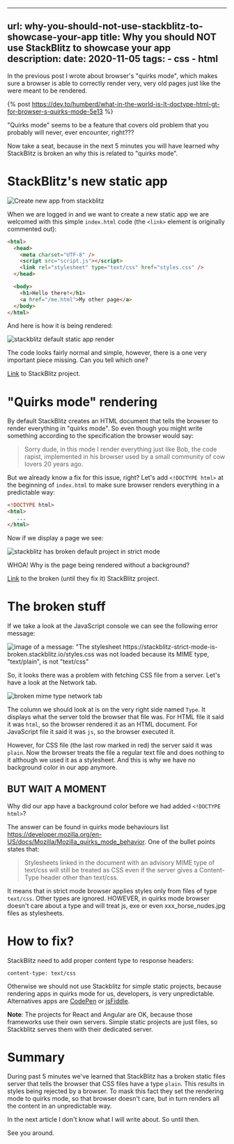 ---
url: why-you-should-not-use-stackblitz-to-showcase-your-app
title: Why you should NOT use StackBlitz to showcase your app
description: <todo>
date: 2020-11-05
tags:
    - css
    - html
----------

In the previous post I wrote about browser's "quirks mode", which makes sure a browser is able to correctly render very, very old pages just like the were meant to be rendered.

{% post https://dev.to/humberd/what-in-the-world-is-lt-doctype-html-gt-for-browser-s-quirks-mode-5e13 %}

"Quirks mode" seems to be a feature that covers old problem that you probably will never, ever encounter, right???

Now take a seat, because in the next 5 minutes you will have learned why StackBlitz is broken an why this is related to "quirks mode".

# StackBlitz's new static app

![Create new app from stackblitz](https://dev-to-uploads.s3.amazonaws.com/i/dy21rrrteeohscafvo7l.png)

When we are logged in and we want to create a new static app we are welcomed with this simple `index.html` code (the `<link>` element is originally commented out):

```html
<html>
  <head>
    <meta charset="UTF-8" />
    <script src="script.js"></script>
    <link rel="stylesheet" type="text/css" href="styles.css" />
  </head>

  <body>
    <h1>Hello there!</h1>
    <a href="/me.html">My other page</a>
  </body>
</html>

```

And here is how it is being rendered:

![stackblitz default static app render](https://dev-to-uploads.s3.amazonaws.com/i/fo6syqlpaojzviefbzbo.png)

The code looks fairly normal and simple, however, there is a one very important piece missing. Can you tell which one?

[Link](https://stackblitz.com/edit/stackblitz-default-quirks-mode) to StackBlitz project.

# "Quirks mode" rendering

By default StackBlitz creates an HTML document that tells the browser to render everything in "quirks mode". So even though you might write something according to the specification the browser would say:

> Sorry dude, in this mode I render everything just like Bob, the code rapist, implemented in his browser used by a small community of cow lovers 20 years ago.

But we already know a fix for this issue, right? Let's add `<!DOCTYPE html>` at the beginning of `index.html` to make sure browser renders everything in a predictable way:

```html
<!DOCTYPE html>
<html>
   ...
</html>
```

Now if we display a page we see:

![stackblitz has broken default project in strict mode](https://dev-to-uploads.s3.amazonaws.com/i/a7046kwvxxtz4upyac3j.png)

WHOA! Why is the page being rendered without a background?

[Link](https://stackblitz.com/edit/stackblitz-strict-mode-is-broken) to the broken (until they fix it) StackBlitz project.

# The broken stuff

If we take a look at the JavaScript console we can see the following error message:

![image of a message: "The stylesheet https://stackblitz-strict-mode-is-broken.stackblitz.io/styles.css was not loaded because its MIME type, "text/plain", is not "text/css"](https://dev-to-uploads.s3.amazonaws.com/i/7sejpkw7vg3lw2msqyqg.png)

So, it looks there was a problem with fetching CSS file from a server. Let's have a look at the Network tab.

![broken mime type network tab](https://dev-to-uploads.s3.amazonaws.com/i/tvj4bz8gxf7nm5airtd2.png)

The column we should look at is on the very right side named `Type`. It displays what the server told the browser that file was. For HTML file it said it was `html`, so the browser rendered it as an HTML document. For JavaScript file it said it was `js`, so the browser executed it.

However, for CSS file (the last row marked in red) the server said it was `plain`. Now the browser treats the file a regular text file and does nothing to it although we used it as a stylesheet. And this is why we have no background color in our app anymore.

## BUT WAIT A MOMENT

Why did our app have a background color before we had added `<!DOCTYPE html>`?

The answer can be found in quirks mode behaviours list https://developer.mozilla.org/en-US/docs/Mozilla/Mozilla_quirks_mode_behavior. One of the bullet points states that:

> Stylesheets linked in the document with an advisory MIME type of text/css will still be treated as CSS even if the server gives a Content-Type header other than text/css.

It means that in strict mode browser applies styles only from  files of type `text/css`. Other types are ignored. HOWEVER, in quirks mode browser doesn't care about a type and will treat js, exe or even xxx_horse_nudes.jpg files as stylesheets.

# How to fix?

StackBlitz need to add proper content type to response headers:

```
content-type: text/css
```

Otherwise we should not use Stackblitz for simple static projects, because rendering apps in quirks mode for us, developers, is very unpredictable. Alternatives apps are [CodePen](https://codepen.io/) or [jsFiddle](https://jsfiddle.net/).

**Note**: The projects for React and Angular are OK, because those frameworks use their own servers. Simple static projects are just files, so Stackblitz serves them with their dedicated server.

# Summary

During past 5 minutes we've learned that StackBlitz has a broken static files server that tells the browser that CSS files have a type `plain`. This results in styles being rejected by a browser. To mask this fact they set the rendering mode to quirks mode, so that browser doesn't care, but in turn renders all the content in an unpredictable way.

In the next article I don't know what I will write about. So until then.

See you around.
